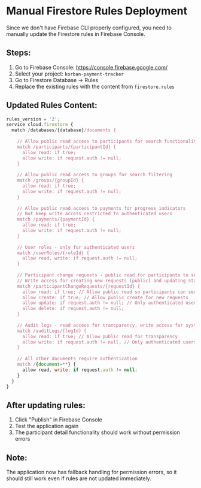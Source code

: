 # Manual Firestore Rules Deployment

Since we don't have Firebase CLI properly configured, you need to manually update the Firestore rules in Firebase Console.

## Steps:

1. Go to Firebase Console: https://console.firebase.google.com/
2. Select your project: `korban-payment-tracker`
3. Go to Firestore Database → Rules
4. Replace the existing rules with the content from `firestore.rules`

## Updated Rules Content:

```javascript
rules_version = '2';
service cloud.firestore {
  match /databases/{database}/documents {
    
    // Allow public read access to participants for search functionality
    match /participants/{participantId} {
      allow read: if true;
      allow write: if request.auth != null;
    }
    
    // Allow public read access to groups for search filtering
    match /groups/{groupId} {
      allow read: if true;
      allow write: if request.auth != null;
    }
    
    // Allow public read access to payments for progress indicators
    // But keep write access restricted to authenticated users
    match /payments/{paymentId} {
      allow read: if true;
      allow write: if request.auth != null;
    }
    
    // User roles - only for authenticated users
    match /userRoles/{roleId} {
      allow read, write: if request.auth != null;
    }
    
    // Participant change requests - public read for participants to see their own requests
    // Write access for creating new requests (public) and updating status (admin only)
    match /participantChangeRequests/{requestId} {
      allow read: if true; // Allow public read so participants can see their requests
      allow create: if true; // Allow public create for new requests
      allow update: if request.auth != null; // Only authenticated users (admins) can update status
      allow delete: if request.auth != null;
    }
    
    // Audit logs - read access for transparency, write access for system only
    match /auditLogs/{logId} {
      allow read: if true; // Allow public read for transparency
      allow write: if request.auth != null; // Only authenticated users can create logs
    }
    
    // All other documents require authentication
    match /{document=**} {
      allow read, write: if request.auth != null;
    }
  }
}
```

## After updating rules:

1. Click "Publish" in Firebase Console
2. Test the application again
3. The participant detail functionality should work without permission errors

## Note:
The application now has fallback handling for permission errors, so it should still work even if rules are not updated immediately.